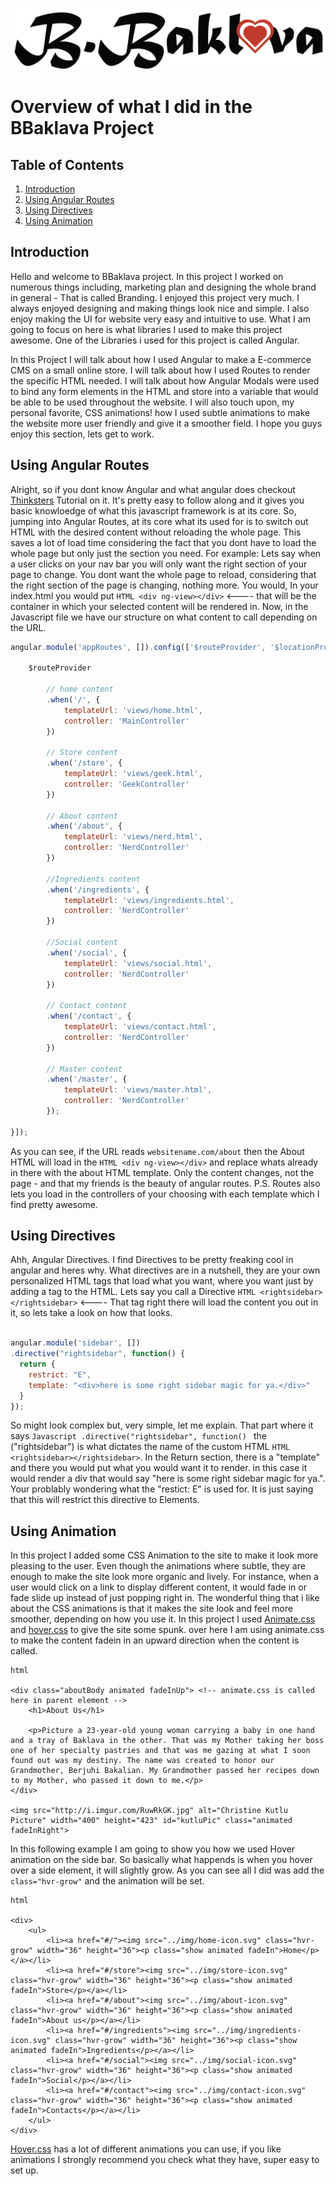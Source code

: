 ![brand image](../img/bbaklava-new-logo.png)
# Overview of what I did in the BBaklava Project
## Table of Contents

1. [Introduction](#introduction)
2. [Using Angular Routes](#angularRoutes)
3. [Using Directives](#usingDirectives)
4. [Using Animation](#animation)

<a name="introduction"></a>
## Introduction

Hello and welcome to BBaklava project. In this project I worked on numerous things including, marketing plan and designing the whole brand in general - That is called Branding. I enjoyed this project very much. I always enjoyed designing and making things look nice and simple. I also enjoy making the UI for website very easy and intuitive to use. What I am going to focus on here is what libraries I used to make this project awesome. One of the Libraries i used for this project is called Angular.

In this Project I will talk about how I used Angular to make a E-commerce CMS on a small online store. I will talk about how I used Routes to render the specific HTML needed. I will talk about how Angular Modals were used to bind any form elements in the HTML and store into a variable that would be able to be used throughout the website. I will also touch upon, my personal favorite, CSS animations! how I used subtle animations to make the website more user friendly and give it a smoother field. I hope you guys enjoy this section, lets get to work.

<a name="angularRoutes"></a>
## Using Angular Routes

Alright, so if you dont know Angular and what angular does checkout [Thinksters](https://thinkster.io/a-better-way-to-learn-angularjs) Tutorial on it. It's pretty easy to follow along and it gives you basic knowloedge of what this javascript framework is at its core. So, jumping into Angular Routes, at its core what its used for is to switch out HTML with the desired content without reloading the whole page. This saves a lot of load time considering the fact that you dont have to load the whole page but only just the section you need. For example: Lets say when a user clicks on your nav bar you will only want the right section of your page to change. You dont want the whole page to reload, considering that the right section of the page is changing, nothing more. You would, In your index.html you would put ```HTML <div ng-view></div>``` <---- that will be the container in which your selected content will be rendered in. Now, in the Javascript file we have our structure on what content to call depending on the URL. 
```Javascript 
angular.module('appRoutes', []).config(['$routeProvider', '$locationProvider', function($routeProvider, $locationProvider) {

	$routeProvider

        // home content
		.when('/', {
			templateUrl: 'views/home.html',
			controller: 'MainController'
		})
        
        // Store content
		.when('/store', {
			templateUrl: 'views/geek.html',
			controller: 'GeekController'
		})
        
        // About content
		.when('/about', {
			templateUrl: 'views/nerd.html',
			controller: 'NerdController'	
		})
        
        //Ingredients content
		.when('/ingredients', {
			templateUrl: 'views/ingredients.html',
			controller: 'NerdController'
		})
        
        //Social content
		.when('/social', {
			templateUrl: 'views/social.html',
			controller: 'NerdController'	
		})
        
        // Contact content
		.when('/contact', {
			templateUrl: 'views/contact.html',
			controller: 'NerdController'	
		})
        
        // Master content
		.when('/master', {
			templateUrl: 'views/master.html',
			controller: 'NerdController'	
		});

}]);
```
As you can see, if the URL reads ```websitename.com/about``` then the About HTML will load in the ```HTML <div ng-view></div>``` and replace whats already in there with the about HTML template. Only the content changes, not the page - and that my friends is the beauty of angular routes. P.S. Routes also lets you load in the controllers of your choosing with each template which I find pretty awesome.

<a name="usingDirectives"></a>
## Using Directives

Ahh, Angular Directives. I find Directives to be pretty freaking cool in angular and heres why. What directives are in a nutshell, they are your own personalized HTML tags that load what you want, where you want just by adding a tag to the HTML. Lets say you call a Directive ```HTML <rightsidebar></rightsidebar>``` <---- That tag right there will load the content you out in it, so lets take a look on how that looks. 
```Javascript

angular.module('sidebar', [])
.directive("rightsidebar", function() {
  return {
    restrict: "E",
    template: "<div>here is some right sidebar magic for ya.</div>"
  }
});

```
So might look complex but, very simple, let me explain. That part where it says ```Javascript .directive("rightsidebar", function() ``` the ("rightsidebar") is what dictates the name of the custom HTML ```HTML <rightsidebar></rightsidebar>```. In the Return section, there is a "template" and there you would put what you would want it to render. in this case it would render a div that would say "here is some right sidebar magic for ya.". Your problably wondering what the "restict: E" is used for. It is just saying that this will restrict this directive to Elements.

<a name="animation"></a>
## Using Animation

In this project I added some CSS Animation to the site to make it look more pleasing to the user. Even though the animations where subtle, they are enough to make the site look more organic and lively. For instance, when a user would click on a link to display different content, it would fade in or fade slide up instead of just popping right in. The wonderful thing that i like about the CSS animations is that it makes the site look and feel more smoother, depending on how you use it. In this project I used [Animate.css](https://animate.css) and [hover.css](https://hover.css) to give the site some spunk. over here I am using animate.css to make the content fadein in an upward direction when the content is called.
```
html

<div class="aboutBody animated fadeInUp"> <!-- animate.css is called here in parent element -->
	<h1>About Us</h1>

	<p>Picture a 23-year-old young woman carrying a baby in one hand and a tray of Baklava in the other. That was my Mother taking her boss one of her specialty pastries and that was me gazing at what I soon found out was my destiny. The name was created to honor our Grandmother, Berjuhi Bakalian. My Grandmother passed her recipes down to my Mother, who passed it down to me.</p>
</div>
 
<img src="http://i.imgur.com/RuwRkGK.jpg" alt="Christine Kutlu Picture" width="400" height="423" id="kutluPic" class="animated fadeInRight">

```

In this following example I am going to show you how we used Hover animation on the side bar. So basically what happends is when you hover over a side element, it will slightly grow. As you can see all I did was add the ```class="hvr-grow"``` and the animation will be set.
```
html

<div>
    <ul>
        <li><a href="#/"><img src="../img/home-icon.svg" class="hvr-grow" width="36" height="36"><p class="show animated fadeIn">Home</p></a></li>
        <li><a href="#/store"><img src="../img/store-icon.svg" class="hvr-grow" width="36" height="36"><p class="show animated fadeIn">Store</p></a></li>
        <li><a href="#/about"><img src="../img/about-icon.svg" class="hvr-grow" width="36" height="36"><p class="show animated fadeIn">About us</p></a></li>
        <li><a href="#/ingredients"><img src="../img/ingredients-icon.svg" class="hvr-grow" width="36" height="36"><p class="show animated fadeIn">Ingredients</p></a></li>
        <li><a href="#/social"><img src="../img/social-icon.svg" class="hvr-grow" width="36" height="36"><p class="show animated fadeIn">Social</p></a></li>
        <li><a href="#/contact"><img src="../img/contact-icon.svg" class="hvr-grow" width="36" height="36"><p class="show animated fadeIn">Contacts</p></a></li>
    </ul>
</div>
```
[Hover.css](https://hover.css) has a lot of different animations you can use, if you like animations I strongly recommend you check what they have, super easy to set up.